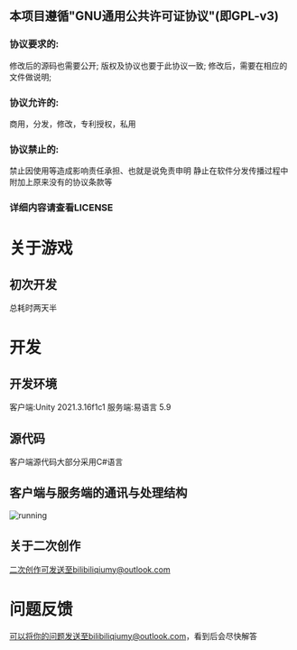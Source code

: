 ## 本项目遵循"GNU通用公共许可证协议"(即GPL-v3)
### 协议要求的:
修改后的源码也需要公开;
版权及协议也要于此协议一致;
修改后，需要在相应的文件做说明;
### 协议允许的:
商用，分发，修改，专利授权，私用
### 协议禁止的:
禁止因使用等造成影响责任承担、也就是说免责申明
静止在软件分发传播过程中附加上原来没有的协议条款等
### 详细内容请查看LICENSE
# 关于游戏
## 初次开发
总耗时两天半
# 开发
## 开发环境
客户端:Unity 2021.3.16f1c1
服务端:易语言 5.9
## 源代码
客户端源代码大部分采用C#语言
## 客户端与服务端的通讯与处理结构
![running](https://github.com/Qiumy-bilibili/FightChicken/blob/main/github/running.png)

## 关于二次创作
二次创作可发送至bilibiliqiumy@outlook.com
# 问题反馈
可以将你的问题发送至bilibiliqiumy@outlook.com，看到后会尽快解答
